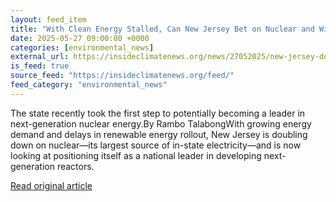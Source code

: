 ```yaml
---
layout: feed_item
title: "With Clean Energy Stalled, Can New Jersey Bet on Nuclear and Win?"
date: 2025-05-27 09:00:00 +0000
categories: [environmental_news]
external_url: https://insideclimatenews.org/news/27052025/new-jersey-doubles-down-on-nuclear-energy/
is_feed: true
source_feed: "https://insideclimatenews.org/feed/"
feed_category: "environmental_news"
---
```


The state recently took the first step to potentially becoming a leader in next-generation nuclear energy.By Rambo TalabongWith growing energy demand and delays in renewable energy rollout, New Jersey is doubling down on nuclear—its largest source of in-state electricity—and is now looking at positioning itself as a national leader in developing next-generation reactors.

[Read original article](https://insideclimatenews.org/news/27052025/new-jersey-doubles-down-on-nuclear-energy/)
